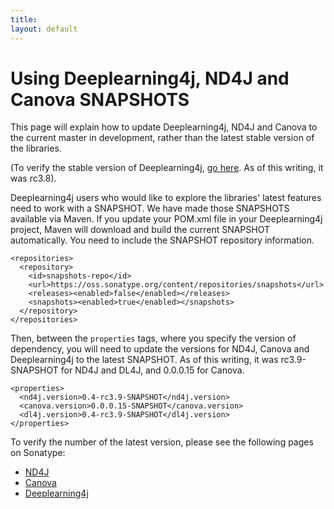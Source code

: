 ```yaml
---
title: 
layout: default
---
```


# Using Deeplearning4j, ND4J and Canova SNAPSHOTS 

This page will explain how to update Deeplearning4j, ND4J and Canova to the current master in development, rather than the latest stable version of the libraries. 

(To verify the stable version of Deeplearning4j, [go here](https://search.maven.org/#search%7Cga%7C1%7Cdeeplearning4j). As of this writing, it was rc3.8).

Deeplearning4j users who would like to explore the libraries' latest features need to work with a SNAPSHOT. We have made those SNAPSHOTS available via Maven. If you update your POM.xml file in your Deeplearning4j project, Maven will download and build the current SNAPSHOT automatically. You need to include the SNAPSHOT repository information. 

    <repositories>
      <repository>
        <id>snapshots-repo</id>
        <url>https://oss.sonatype.org/content/repositories/snapshots</url>
        <releases><enabled>false</enabled></releases>
        <snapshots><enabled>true</enabled></snapshots>
      </repository>
    </repositories>

Then, between the `properties` tags, where you specify the version of dependency, you will need to update the versions for ND4J, Canova and Deeplearning4j to the latest SNAPSHOT. As of this writing, it was rc3.9-SNAPSHOT for ND4J and DL4J, and 0.0.0.15 for Canova. 

    <properties>
      <nd4j.version>0.4-rc3.9-SNAPSHOT</nd4j.version>
      <canova.version>0.0.0.15-SNAPSHOT</canova.version>
      <dl4j.version>0.4-rc3.9-SNAPSHOT</dl4j.version>
    </properties>

To verify the number of the latest version, please see the following pages on Sonatype:

* [ND4J](https://oss.sonatype.org/content/repositories/snapshots/org/nd4j/nd4j-api/)
* [Canova](https://oss.sonatype.org/content/repositories/snapshots/org/nd4j/canova-api/)
* [Deeplearning4j](https://oss.sonatype.org/content/repositories/snapshots/org/deeplearning4j/deeplearning4j-core/)

